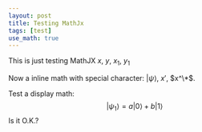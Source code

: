 ```yaml
---
layout: post
title: Testing MathJx
tags: [test]
use_math: true
---
```

This is just testing MathJX $x$, $y$, $x_1$, $y_1$

Now a inline math with special character: $|\psi\rangle$, $x'$, $x^\*$.

Test a display math:
$$
   |\psi_1\rangle = a|0\rangle + b|1\rangle
$$
Is it O.K.?

